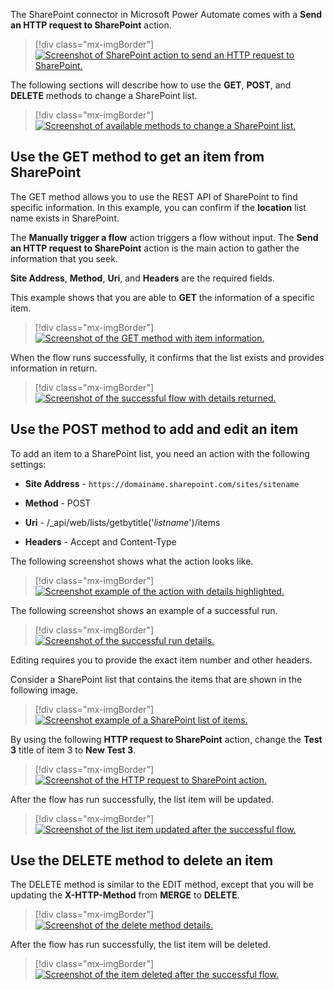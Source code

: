The SharePoint connector in Microsoft Power Automate comes with a **Send an HTTP request to SharePoint** action.

> [!div class="mx-imgBorder"]
> [![Screenshot of SharePoint action to send an HTTP request to SharePoint.](../media/image-1.png)](../media/image-1.png#lightbox)

The following sections will describe how to use the **GET**, **POST**, and **DELETE** methods to change a SharePoint list.

> [!div class="mx-imgBorder"]
> [![Screenshot of available methods to change a SharePoint list.](../media/image-2.png)](../media/image-2.png#lightbox)

## Use the GET method to get an item from SharePoint

The GET method allows you to use the REST API of SharePoint to find specific information. In this example, you can confirm if the **location** list name exists in SharePoint.

The **Manually trigger a flow** action triggers a flow without input. The **Send an HTTP request to SharePoint** action is the main action to gather the information that you seek.

**Site Address**, **Method**, **Uri**, and **Headers** are the required fields.

This example shows that you are able to **GET** the information of a specific item.

> [!div class="mx-imgBorder"]
> [![Screenshot of the GET method with item information.](../media/image-3.png)](../media/image-3.png#lightbox)

When the flow runs successfully, it confirms that the list exists and provides information in return.

> [!div class="mx-imgBorder"]
> [![Screenshot of the successful flow with details returned.](../media/image-4.png)](../media/image-4.png#lightbox)

## Use the POST method to add and edit an item

To add an item to a SharePoint list, you need an action with the following settings:

- **Site Address** - `https://domainame.sharepoint.com/sites/sitename`

- **Method** - POST

- **Uri** - /_api/web/lists/getbytitle('*listname*')/items

- **Headers** - Accept and Content-Type

The following screenshot shows what the action looks like.

> [!div class="mx-imgBorder"]
> [![Screenshot example of the action with details highlighted.](../media/image-5.png)](../media/image-5.png#lightbox)

The following screenshot shows an example of a successful run.

> [!div class="mx-imgBorder"]
> [![Screenshot of the successful run details.](../media/image-6.png)](../media/image-6.png#lightbox)

Editing requires you to provide the exact item number and other headers.

Consider a SharePoint list that contains the items that are shown in the following image.

> [!div class="mx-imgBorder"]
> [![Screenshot example of a SharePoint list of items.](../media/image-7.png)](../media/image-7.png#lightbox)

By using the following **HTTP request to SharePoint** action, change the **Test 3** title of item 3 to **New Test 3**.

> [!div class="mx-imgBorder"]
> [![Screenshot of the HTTP request to SharePoint action.](../media/image-8.png)](../media/image-8.png#lightbox)

After the flow has run successfully, the list item will be updated.

> [!div class="mx-imgBorder"]
> [![Screenshot of the list item updated after the successful flow.](../media/image-9.png)](../media/image-9.png#lightbox)

## Use the DELETE method to delete an item

The DELETE method is similar to the EDIT method, except that you will be updating the **X-HTTP-Method** from **MERGE** to **DELETE**.

> [!div class="mx-imgBorder"]
> [![Screenshot of the delete method details.](../media/image-10.png)](../media/image-10.png#lightbox)

After the flow has run successfully, the list item will be deleted.

> [!div class="mx-imgBorder"]
> [![Screenshot of the item deleted after the successful flow.](../media/image-11.png)](../media/image-11.png#lightbox)
